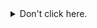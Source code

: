 <details>
<summary>Don't click here.</summary>
<br />
Don't scan this.
<br />
<img src="https://user-images.githubusercontent.com/49032546/188325846-1e1abe55-d97f-4fc4-ba84-7d6e3296eceb.png"/>
</details>
